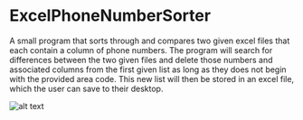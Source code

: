 # ExcelPhoneNumberSorter
A small program that sorts through and compares two given excel files that each contain a column of phone numbers.
The program will search for differences between the two given files and delete those numbers and associated columns 
from the first given list as long as they does not begin with the provided area code. This new list will then be stored 
in an excel file, which the user can save to their desktop.

![alt text](http://drive.google.com/uc?export=view&id=1IeOWXmbaixOxFqGAYCkxKLs9QAE7MawZ)

